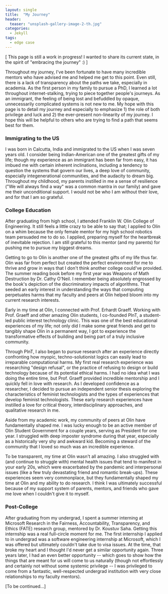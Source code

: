 ```yaml
---
layout: single
title:  "My Journey"
header:
  teaser: "unsplash-gallery-image-2-th.jpg"
categories: 
  - Jekyll
tags:
  - edge case
---
```

[ This page is still a work in progress! I wanted to share its current state, in the spirit of "embracing the journey" :) ]

Throughout my journey, I've been fortunate to have many incredible mentors who have advised me and helped me get to this point. Even still, there is a lack of transparency about the paths we take, especially in academia. As the first person in my family to pursue a PhD, I learned a lot throughout internet-stalking, trying to piece together people's journeys. As an immigrant, the feeling of being lost and befuddled by opaque, unnecessarily complicated systems is not new to me. My hope with this page is to detail my journey and especially to emphasize 1) the role of both privilege and luck and 2) the ever-present non-linearity of my journey. I hope this will be helpful to others who are trying to find a path that seems best for them. 

### Immigrating to the US
I was born in Calcutta, India and immigrated to the US when I was seven years old. I consider being Indian-American one of the greatest gifts of my life; though my experience as an immigrant has been far from easy, it has imbued me with certain inherent inclinations, including a tendency to question the systems that govern our lives, a deep love of community, especially integenerational communities, and the audacity to dream big. Throughout my childhood, my parents instilled in me a sense of resilience ("We will always find a way" was a common mantra in our family) and gave me their unconditional support. I would not be who I am without their love, and for that I am so grateful. 

### College Education
After graduating from high school, I attended Franklin W. Olin College of Engineering. It still feels a little crazy to be able to say that; I applied to Olin on a whim because the only female mentor for my high school robotics team persuaded me to do so. I applied, preparing myself for the heartbreak of inevitable rejection. I am still grateful to this mentor (and my parents) for pushing me to pursue my biggest dreams.

Getting to go to Olin is another one of the greatest gifts of my life thus far. Olin was far from perfect but created the perfect environment for me to thrive and grow in ways that I don't think another college could've provided. The summer reading book before my first year was Weapons of Math Destruction by Dr. Cathy O'Neil. I remember being absolutely engrossed by the book's depiction of the discriminatory impacts of algorithms. That seeded an early interest in understanding the ways that computing perpetuates harms that my faculty and peers at Olin helped bloom into my current research interests.

Early in my time at Olin, I connected with Prof. Erhardt Graeff. Working with Prof. Graeff and other amazing Olin students, I co-founded PInT, a student-led public interest technology clinic. This was one of the best educational experiences of my life; not only did I make some great friends and get to tangibly shape Olin in a permanent way, I got to experience the transformative effects of building and being part of a truly inclusive community. 

Through PInT, I also began to pursue research after an experience directly confronting how myopic, techno-solutionist logics can easily lead to irreparable computational harms. My first real research experience was researching "design refusal", or the practice of refusing to design or build technology because of its potential ethical harms. I had no idea what I was doing the entire time, but Prof. Graeff provided incredible mentorship and I quickly fell in love with research. As I developed confidence as a researcher, I decided to pursue an independent senior thesis exploring the characteristics of feminist technologists and the types of experiences that develop feminist technologists. These early research experiences have instilled a love for critical theory, interdisciplinary approaches, and qualitative research in me. 

Aside from my academic work, my community of peers at Olin have fundamentally shaped me. I was lucky enough to be an active member of Olin Student Government for a couple years, serving as President for one year. I struggled with deep imposter syndrome during that year, especially as a historically very shy and awkward kid. Becoming a steward of the community that I loved so much was an incredible experience. 

To be transparent, my time at Olin wasn't all amazing. I also struggled with (and continue to struggle with) mental health issues that tend to manifest in your early 20s, which were exacerbated by the pandemic and interpersonal issues (like a few truly devastating friend and romantic break-ups). These experiences seem very commonplace, but they fundamentally shaped my time at Olin and my ability to do research. I think I was ultimately successful because of my support system of parents, mentors, and friends who gave me love when I couldn't give it to myself.

### Post-College

After graduating from my undergrad, I spent a summer interning at Microsoft Research in the Fairness, Accountability, Transparency, and Ethics (FATE) research group, mentored by Dr. Koustuv Saha. Getting this internship was a real full-circle moment for me. The first internship I applied to in undergrad was a software engineering internship at Microsoft, which I was offered but ultimately couldn't take due to visa issues. At the time, that broke my heart and I thought I'd never get a similar opportunity again. Three years later, I had an even better opportunity -- which goes to show how the things that are meant for us will come to us naturally (though not effortlessly and certainly not without some systemic privilege -- I was privileged to come from a fantastic, well-respected undergrad institution with very close relationships to my faculty mentors).

[To be continued...]
